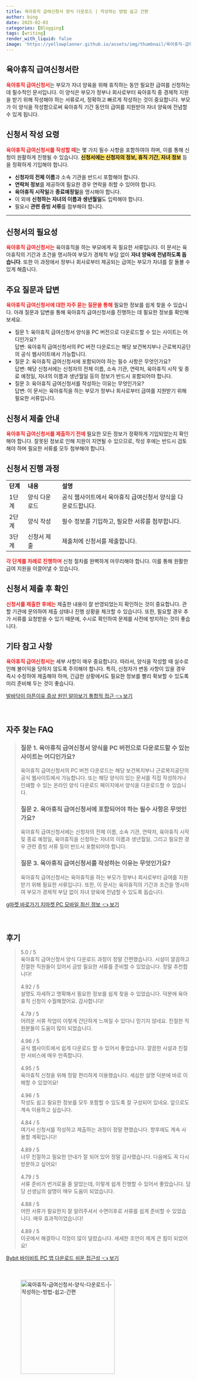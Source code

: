 ```yaml
---
title: 육아휴직 급여신청서 양식 다운로드 | 작성하는 방법 쉽고 간편
author: bing
date: 2025-02-03
categories: [Blogging]
tags: [writing]
render_with_liquid: false
image: 'https://yellowplanner.github.io/assets/img/thumbnail/육아휴직-급여신청서-양식-다운로드-|-작성하는-방법-쉽고-간편.webp'
---
```



<h2 id='육아휴직 급여신청서란'>육아휴직 급여신청서란</h2>

<p><b><span style="color: #ee2323;">육아휴직 급여신청서</span></b>는 부모가 자녀 양육을 위해 휴직하는 동안 필요한 급여를 신청하는 데 필수적인 문서입니다. 이 양식은 부모가 정부나 회사로부터 육아휴직 중 경제적 지원을 받기 위해 작성해야 하는 서류로서, 정확하고 빠르게 작성하는 것이 중요합니다. 부모가 이 양식을 작성함으로써 육아휴직 기간 동안의 급여를 지원받아 자녀 양육에 전념할 수 있게 됩니다.</p>

<h2 id='신청서 작성 요령'>신청서 작성 요령</h2>

<p><b><span style="color: #ee2323;">육아휴직 급여신청서를 작성할 때</span></b>는 몇 가지 필수 사항을 포함하여야 하며, 이를 통해 신청이 원활하게 진행될 수 있습니다. <b><span style="background-color: #ffe066;">신청서에는 신청자의 정보, 휴직 기간, 자녀 정보</span></b> 등을 정확하게 기입해야 합니다.</p>

<ul>
    <li><b>신청자의 전체 이름</b>과 소속 기관을 반드시 포함해야 합니다.</li>
    <li><b>연락처 정보</b>를 제공하여 필요한 경우 연락을 취할 수 있어야 합니다.</li>
    <li><b>육아휴직 시작일</b>과 <b>종료예정일</b>을 명시해야 합니다.</li>
    <li>이 외에 <b>신청하는 자녀의 이름과 생년월일</b>도 입력해야 합니다.</li>
    <li>필요시 <b>관련 증빙 서류</b>를 첨부해야 합니다.</li>
</ul>

<hr />

<h2 id='신청서의 필요성'>신청서의 필요성</h2>

<p><b><span style="color: #ee2323;">육아휴직 급여신청서는</span></b> 육아휴직을 하는 부모에게 꼭 필요한 서류입니다. 이 문서는 육아휴직의 기간과 조건을 명시하여 부모가 경제적 부담 없이 <b>자녀 양육에 전념하도록 돕습니다</b>. 또한 이 과정에서 정부나 회사로부터 제공되는 급여는 부모가 자녀를 잘 돌볼 수 있게 해줍니다.</p>

<h2 id='주요 질문과 답변'>주요 질문과 답변</h2>

<p><b><span style="color: #ee2323;">육아휴직 급여신청서에 대한 자주 묻는 질문을 통해</span></b> 필요한 정보를 쉽게 찾을 수 있습니다. 아래 질문과 답변을 통해 육아휴직 급여신청서를 진행하는 데 필요한 정보를 확인해 보세요.</p>

<ul>
    <li>질문 1: 육아휴직 급여신청서 양식을 PC 버전으로 다운로드할 수 있는 사이트는 어디인가요? <br />
    답변: 육아휴직 급여신청서의 PC 버전 다운로드는 해당 보건복지부나 근로복지공단의 공식 웹사이트에서 가능합니다.</li>
    <li>질문 2: 육아휴직 급여신청서에 포함되어야 하는 필수 사항은 무엇인가요? <br />
    답변: 해당 신청서에는 신청자의 전체 이름, 소속 기관, 연락처, 육아휴직 시작 및 종료 예정일, 자녀의 이름과 생년월일 등의 정보가 반드시 포함되어야 합니다.</li>
    <li>질문 3: 육아휴직 급여신청서를 작성하는 이유는 무엇인가요? <br />
    답변: 이 문서는 육아휴직을 하는 부모가 정부나 회사로부터 급여를 지원받기 위해 필요한 서류입니다.</li>
</ul>

<h2 id='신청서 제출 안내'>신청서 제출 안내</h2>

<p><b><span style="color: #ee2323;">육아휴직 급여신청서를 제출하기 전에</span></b> 필요한 모든 정보가 정확하게 기입되었는지 확인해야 합니다. 잘못된 정보로 인해 지원이 지연될 수 있으므로, 작성 후에는 반드시 검토해야 하며 필요한 서류를 모두 첨부해야 합니다.</p>

<h2 id='신청서 진행 과정'>신청서 진행 과정</h2>

<table>
    <tr>
        <td><b>단계</b></td>
        <td><b>내용</b></td>
        <td><b>설명</b></td>
    </tr>
    <tr>
        <td>1단계</td>
        <td>양식 다운로드</td>
        <td>공식 웹사이트에서 육아휴직 급여신청서 양식을 다운로드합니다.</td>
    </tr>
    <tr>
        <td>2단계</td>
        <td>양식 작성</td>
        <td>필수 정보를 기입하고, 필요한 서류를 첨부합니다.</td>
    </tr>
    <tr>
        <td>3단계</td>
        <td>신청서 제출</td>
        <td>제출처에 신청서를 제출합니다.</td>
    </tr>
</table>

<p><b><span style="color: #ee2323;">각 단계를 차례로 진행하며</span></b> 신청 절차를 완벽하게 마무리해야 합니다. 이를 통해 원활한 급여 지원을 이끌어낼 수 있습니다.</p>

<h2 id='신청서 제출 후 확인'>신청서 제출 후 확인</h2>

<p><b><span style="color: #ee2323;">신청서를 제출한 후에는</span></b> 제출한 내용이 잘 반영되었는지 확인하는 것이 중요합니다. 관할 기관에 문의하여 제출 상태나 진행 상황을 체크할 수 있습니다. 또한, 필요할 경우 추가 서류를 요청받을 수 있기 때문에, 수시로 확인하여 문제를 사전에 방지하는 것이 좋습니다.</p>

<h2 id='기타 참고 사항'>기타 참고 사항</h2>

<p><b><span style="color: #ee2323;">육아휴직 급여신청서는</span></b> 세부 사항이 매우 중요합니다. 따라서, 양식을 작성할 때 실수로 인해 불이익을 당하지 않도록 주의해야 합니다. 특히, 신청자가 변동 사항이 있을 경우 즉시 수정하여 제출해야 하며, 긴급한 상황에서도 필요한 정보를 빨리 확보할 수 있도록 미리 준비해 두는 것이 좋습니다.</p>


<p><a class="click-button" title="발바닥이 아픈이유 증상 원인 알아보기 통합적 접근" href="https://yellowplanner.github.io/posts/%EB%B0%9C%EB%B0%94%EB%8B%A5%EC%9D%B4-%EC%95%84%ED%94%88%EC%9D%B4%EC%9C%A0-%EC%A6%9D%EC%83%81-%EC%9B%90%EC%9D%B8-%EC%95%8C%EC%95%84%EB%B3%B4%EA%B8%B0-%ED%86%B5%ED%95%A9%EC%A0%81-%EC%A0%91%EA%B7%BC/" rel="dofollow">발바닥이 아픈이유 증상 원인 알아보기 통합적 접근 👈 보기</a></p><br>
<h2 id='자주_찾는_FAQ'>자주 찾는 FAQ</h2>
<div itemscope="" itemtype="https://schema.org/FAQPage"> 
<blockquote> 
<div itemscope="" itemprop="mainEntity" itemtype="https://schema.org/Question"> 
<h3 itemprop="name">질문 1. 육아휴직 급여신청서 양식을 PC 버전으로 다운로드할 수 있는 사이트는 어디인가요?</h3> 
<div itemscope="" itemprop="acceptedAnswer" itemtype="https://schema.org/Answer"> 
<span itemprop="text"> 
<p>육아휴직 급여신청서의 PC 버전 다운로드는 해당 보건복지부나 근로복지공단의 공식 웹사이트에서 가능합니다. 또는 해당 양식이 있는 문서를 직접 작성하거나 인쇄할 수 있는 온라인 양식 다운로드 페이지에서 양식을 다운로드할 수 있습니다.</p> 
</span> 
</div> 
</div> 
<div itemscope="" itemprop="mainEntity" itemtype="https://schema.org/Question"> 
<h3 itemprop="name">질문 2. 육아휴직 급여신청서에 포함되어야 하는 필수 사항은 무엇인가요?</h3> 
<div itemscope="" itemprop="acceptedAnswer" itemtype="https://schema.org/Answer"> 
<span itemprop="text"> 
<p>육아휴직 급여신청서에는 신청자의 전체 이름, 소속 기관, 연락처, 육아휴직 시작 및 종료 예정일, 육아휴직을 신청하는 자녀의 이름과 생년월일, 그리고 필요한 경우 관련 증빙 서류 등이 반드시 포함되어야 합니다.</p> 
</span> 
</div> 
</div> 
<div itemscope="" itemprop="mainEntity" itemtype="https://schema.org/Question"> 
<h3 itemprop="name">질문 3. 육아휴직 급여신청서를 작성하는 이유는 무엇인가요?</h3> 
<div itemscope="" itemprop="acceptedAnswer" itemtype="https://schema.org/Answer"> 
<span itemprop="text"> 
<p>육아휴직 급여신청서는 육아휴직을 하는 부모가 정부나 회사로부터 급여를 지원받기 위해 필요한 서류입니다. 또한, 이 문서는 육아휴직의 기간과 조건을 명시하여 부모가 경제적 부담 없이 자녀 양육에 전념할 수 있도록 돕습니다.</p> 
</span> 
</div> 
</div> 
</blockquote> 
</div>
<p><a class="click-button" title="g마켓 바로가기 지마켓 PC 모바일 최신 정보" href="https://yellowplanner.github.io/posts/g%EB%A7%88%EC%BC%93-%EB%B0%94%EB%A1%9C%EA%B0%80%EA%B8%B0-%EC%A7%80%EB%A7%88%EC%BC%93-PC-%EB%AA%A8%EB%B0%94%EC%9D%BC-%EC%B5%9C%EC%8B%A0-%EC%A0%95%EB%B3%B4/" rel="dofollow">g마켓 바로가기 지마켓 PC 모바일 최신 정보 👈 보기</a></p><br>
<h2 id='후기'>후기</h2>
<div itemscope itemtype="https://schema.org/Product">
  <blockquote>
  <div itemprop="review" itemscope itemtype="https://schema.org/Review">
      <div itemprop="reviewRating" itemscope itemtype="https://schema.org/Rating"> <span itemprop="ratingValue">5.0</span> / <span itemprop="bestRating">5</span> </div>
      <span itemprop="reviewBody">육아휴직 급여신청서 양식 다운로드 과정이 정말 간편했습니다. 시설이 깔끔하고 친절한 직원들이 있어서 금방 필요한 서류를 준비할 수 있었습니다. 정말 추천합니다!</span>
  </div>
  <br>
  <div itemprop="review" itemscope itemtype="https://schema.org/Review">
      <div itemprop="reviewRating" itemscope itemtype="https://schema.org/Rating"> <span itemprop="ratingValue">4.92</span> / <span itemprop="bestRating">5</span> </div>
      <span itemprop="reviewBody">설명도 자세하고 명확해서 필요한 정보를 쉽게 찾을 수 있었습니다. 덕분에 육아휴직 신청이 수월해졌어요. 감사합니다!</span>
  </div>
  <br>
  <div itemprop="review" itemscope itemtype="https://schema.org/Review">
      <div itemprop="reviewRating" itemscope itemtype="https://schema.org/Rating"> <span itemprop="ratingValue">4.79</span> / <span itemprop="bestRating">5</span> </div>
      <span itemprop="reviewBody">어려운 서류 작업이 이렇게 간단하게 느껴질 수 있다니 믿기지 않네요. 친절한 직원분들이 도움이 많이 되었습니다.</span>
  </div>
  <br>
  <div itemprop="review" itemscope itemtype="https://schema.org/Review">
      <div itemprop="reviewRating" itemscope itemtype="https://schema.org/Rating"> <span itemprop="ratingValue">4.96</span> / <span itemprop="bestRating">5</span> </div>
      <span itemprop="reviewBody">공식 웹사이트에서 쉽게 다운로드 할 수 있어서 좋았습니다. 깔끔한 시설과 친절한 서비스에 매우 만족합니다.</span>
  </div>
  <br>
  <div itemprop="review" itemscope itemtype="https://schema.org/Review">
      <div itemprop="reviewRating" itemscope itemtype="https://schema.org/Rating"> <span itemprop="ratingValue">4.95</span> / <span itemprop="bestRating">5</span> </div>
      <span itemprop="reviewBody">육아휴직 신청을 위해 정말 편리하게 이용했습니다. 세심한 설명 덕분에 바로 이해할 수 있었어요!</span>
  </div>
  <br>
  <div itemprop="review" itemscope itemtype="https://schema.org/Review">
      <div itemprop="reviewRating" itemscope itemtype="https://schema.org/Rating"> <span itemprop="ratingValue">4.96</span> / <span itemprop="bestRating">5</span> </div>
      <span itemprop="reviewBody">작성도 쉽고 필요한 정보를 모두 포함할 수 있도록 잘 구성되어 있네요. 앞으로도 계속 이용하고 싶습니다.</span>
  </div>
  <br>
  <div itemprop="review" itemscope itemtype="https://schema.org/Review">
      <div itemprop="reviewRating" itemscope itemtype="https://schema.org/Rating"> <span itemprop="ratingValue">4.84</span> / <span itemprop="bestRating">5</span> </div>
      <span itemprop="reviewBody">여기서 신청서를 작성하고 제출하는 과정이 정말 편했습니다. 향후에도 계속 사용할 계획입니다!</span>
  </div>
  <br>
  <div itemprop="review" itemscope itemtype="https://schema.org/Review">
      <div itemprop="reviewRating" itemscope itemtype="https://schema.org/Rating"> <span itemprop="ratingValue">4.89</span> / <span itemprop="bestRating">5</span> </div>
      <span itemprop="reviewBody">너무 친절하고 필요한 안내가 잘 되어 있어 정말 감사했습니다. 다음에도 꼭 다시 방문하고 싶어요!</span>
  </div>
  <br>
  <div itemprop="review" itemscope itemtype="https://schema.org/Review">
      <div itemprop="reviewRating" itemscope itemtype="https://schema.org/Rating"> <span itemprop="ratingValue">4.79</span> / <span itemprop="bestRating">5</span> </div>
      <span itemprop="reviewBody">서류 준비가 번거로울 줄 알았는데, 이렇게 쉽게 진행할 수 있어서 좋았습니다. 담당 선생님의 설명이 매우 도움이 되었습니다.</span>
  </div>
  <br>
  <div itemprop="review" itemscope itemtype="https://schema.org/Review">
      <div itemprop="reviewRating" itemscope itemtype="https://schema.org/Rating"> <span itemprop="ratingValue">4.88</span> / <span itemprop="bestRating">5</span> </div>
      <span itemprop="reviewBody">어떤 서류가 필요한지 잘 알려주셔서 수면이후로 서류를 쉽게 준비할 수 있었습니다. 매우 효과적이었습니다!</span>
  </div>
  <br>
  <div itemprop="review" itemscope itemtype="https://schema.org/Review">
      <div itemprop="reviewRating" itemscope itemtype="https://schema.org/Rating"> <span itemprop="ratingValue">4.89</span> / <span itemprop="bestRating">5</span> </div>
      <span itemprop="reviewBody">이곳에서 해결하니 걱정이 많이 덜렸습니다. 세세한 조언이 제게 큰 힘이 되었어요!</span>
  </div>
  </blockquote>
</div>
<p><a class="click-button" title="Bybit 바이비트 PC 앱 다운로드 쉬운 접근성" href="https://yellowplanner.github.io/posts/Bybit-%EB%B0%94%EC%9D%B4%EB%B9%84%ED%8A%B8-PC-%EC%95%B1-%EB%8B%A4%EC%9A%B4%EB%A1%9C%EB%93%9C-%EC%89%AC%EC%9A%B4-%EC%A0%91%EA%B7%BC%EC%84%B1/" rel="dofollow">Bybit 바이비트 PC 앱 다운로드 쉬운 접근성 👈 보기</a></p><br>
<figure class="image"><img src="https://yellowplanner.github.io/assets/img/thumbnail/육아휴직-급여신청서-양식-다운로드-|-작성하는-방법-쉽고-간편.webp" alt="육아휴직-급여신청서-양식-다운로드-|-작성하는-방법-쉽고-간편" width="256" height="256"></figure>